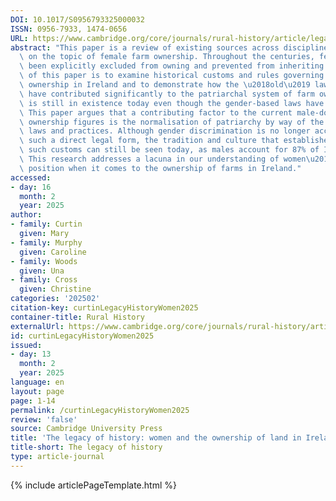 ```yaml
---
DOI: 10.1017/S0956793325000032
ISSN: 0956-7933, 1474-0656
URL: https://www.cambridge.org/core/journals/rural-history/article/legacy-of-history-women-and-the-ownership-of-land-in-ireland/886047CDB23ECACD6C07817FCA6E3B0B
abstract: "This paper is a review of existing sources across disciplines focusing\
  \ on the topic of female farm ownership. Throughout the centuries, females have\
  \ been explicitly excluded from owning and prevented from inheriting land. The purpose\
  \ of this paper is to examine historical customs and rules governing female land\
  \ ownership in Ireland and to demonstrate how the \u2018old\u2019 laws and customs\
  \ have contributed significantly to the patriarchal system of farm ownership that\
  \ is still in existence today even though the gender-based laws have disappeared.\
  \ This paper argues that a contributing factor to the current male-dominated farm\
  \ ownership figures is the normalisation of patriarchy by way of the old, gendered\
  \ laws and practices. Although gender discrimination is no longer acceptable in\
  \ such a direct legal form, the tradition and culture that established and supported\
  \ such customs can still be seen today, as males account for 87% of Irish farmholders.\
  \ This research addresses a lacuna in our understanding of women\u2019s unequal\
  \ position when it comes to the ownership of farms in Ireland."
accessed:
- day: 16
  month: 2
  year: 2025
author:
- family: Curtin
  given: Mary
- family: Murphy
  given: Caroline
- family: Woods
  given: Una
- family: Cross
  given: Christine
categories: '202502'
citation-key: curtinLegacyHistoryWomen2025
container-title: Rural History
externalUrl: https://www.cambridge.org/core/journals/rural-history/article/legacy-of-history-women-and-the-ownership-of-land-in-ireland/886047CDB23ECACD6C07817FCA6E3B0B
id: curtinLegacyHistoryWomen2025
issued:
- day: 13
  month: 2
  year: 2025
language: en
layout: page
page: 1-14
permalink: /curtinLegacyHistoryWomen2025
review: 'false'
source: Cambridge University Press
title: 'The legacy of history: women and the ownership of land in Ireland'
title-short: The legacy of history
type: article-journal
---
```

{% include articlePageTemplate.html %}